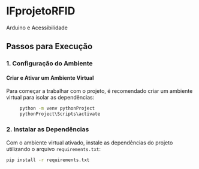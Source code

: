 # IFprojetoRFID

Arduino e Acessibilidade

## Passos para Execução

### 1. Configuração do Ambiente

#### Criar e Ativar um Ambiente Virtual

Para começar a trabalhar com o projeto, é recomendado criar um ambiente virtual para isolar as dependências:

```bash
     python -m venv pythonProject
     pythonProject\Scripts\activate
```

### 2. Instalar as Dependências

Com o ambiente virtual ativado, instale as dependências do projeto utilizando o arquivo `requirements.txt`:

```bash
pip install -r requirements.txt
```

